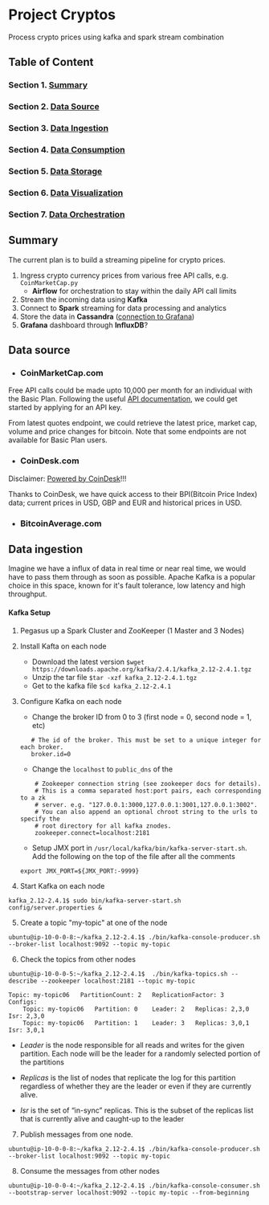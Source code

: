 # Project Cryptos
Process crypto prices using kafka and spark stream combination

## Table of Content
### Section 1. [Summary](#summary)
### Section 2. [Data Source](#data-source)
### Section 3. [Data Ingestion](#data-ingestion)
### Section 4. [Data Consumption](#data-consumption)
### Section 5. [Data Storage](#data-storage)
### Section 6. [Data Visualization](#data-visualization)
### Section 7. [Data Orchestration](#data-orchestration)

## Summary
The current plan is to build a streaming pipeline for crypto prices. 
1. Ingress crypto currency prices from various free API calls, e.g.
`CoinMarketCap.py`
    - **Airflow** for orchestration to stay within the daily API call limits
2. Stream the incoming data using **Kafka**
3. Connect to **Spark** streaming for data processing and analytics
4. Store the data in **Cassandra** ([connection to Grafana](https://medium.com/@prashantkrgupta28/grafana-cassandra-as-datasource-visualization-of-cassandra-data-712bedfb81fb))
5. **Grafana** dashboard through **InfluxDB**? 

## Data source
- ### CoinMarketCap.com
Free API calls could be made upto 10,000 per month for an individual with the Basic Plan. 
Following the useful [API documentation](https://coinmarketcap.com/api/documentation/v1/), we could get started by 
applying for an API key. 

From latest quotes endpoint, we could retrieve the latest price, market cap, volume and price changes for bitcoin. 
Note that some endpoints are not available for Basic Plan users. 

- ### CoinDesk.com
Disclaimer: [Powered by CoinDesk](https://www.coindesk.com/price/bitcoin)!!!

Thanks to CoinDesk, we have quick access to their BPI(Bitcoin Price Index) data; current prices in USD, GBP and EUR and historical prices in USD.

- ### BitcoinAverage.com


## Data ingestion
Imagine we have a influx of data in real time or near real time, we would have to pass them through as soon as possible.
Apache Kafka is a popular choice in this space, known for it's fault tolerance, low latency and high throughput.  

#### Kafka Setup
1. Pegasus up a Spark Cluster and ZooKeeper (1 Master and 3 Nodes)
2. Install Kafta on each node
    - Download the latest version `$wget https://downloads.apache.org/kafka/2.4.1/kafka_2.12-2.4.1.tgz`
    - Unzip the tar file `$tar -xzf kafka_2.12-2.4.1.tgz`
    - Get to the kafka file `$cd kafka_2.12-2.4.1`
3. Configure Kafka on each node
    - Change the broker ID from 0 to 3 (first node = 0, second node = 1, etc)
    ```
       # The id of the broker. This must be set to a unique integer for each broker.
       broker.id=0 
    ```
    - Change the `localhost` to `public_dns` of the 
    ```
        # Zookeeper connection string (see zookeeper docs for details).
        # This is a comma separated host:port pairs, each corresponding to a zk
        # server. e.g. "127.0.0.1:3000,127.0.0.1:3001,127.0.0.1:3002".
        # You can also append an optional chroot string to the urls to specify the
        # root directory for all kafka znodes.
        zookeeper.connect=localhost:2181
    ```
    - Setup JMX port in `/usr/local/kafka/bin/kafka-server-start.sh`. 
    Add the following on the top of the file after all the comments
    
    `export JMX_PORT=${JMX_PORT:-9999}`
4. Start Kafka on each node
```
kafka_2.12-2.4.1$ sudo bin/kafka-server-start.sh config/server.properties &
```

5. Create a topic "my-topic" at one of the node
```
ubuntu@ip-10-0-0-8:~/kafka_2.12-2.4.1$ ./bin/kafka-console-producer.sh --broker-list localhost:9092 --topic my-topic
```

6. Check the topics from other nodes
```
ubuntu@ip-10-0-0-5:~/kafka_2.12-2.4.1$  ./bin/kafka-topics.sh --describe --zookeeper localhost:2181 --topic my-topic

Topic: my-topic06	PartitionCount: 2	ReplicationFactor: 3	Configs: 
	Topic: my-topic06	Partition: 0	Leader: 2	Replicas: 2,3,0	Isr: 2,3,0
	Topic: my-topic06	Partition: 1	Leader: 3	Replicas: 3,0,1	Isr: 3,0,1
```
- *Leader* is the node responsible for all reads and writes for the given partition. 
Each node will be the leader for a randomly selected portion of the partitions

- *Replicas* is the list of nodes that replicate the log for this partition regardless of whether they are the leader or even if they are currently alive.

- *Isr* is the set of “in-sync” replicas. 
This is the subset of the replicas list that is currently alive and caught-up to the leader

7. Publish messages from one node.
```
ubuntu@ip-10-0-0-8:~/kafka_2.12-2.4.1$ ./bin/kafka-console-producer.sh --broker-list localhost:9092 --topic my-topic
```
8. Consume the messages from other nodes
```
ubuntu@ip-10-0-0-4:~/kafka_2.12-2.4.1$ ./bin/kafka-console-consumer.sh --bootstrap-server localhost:9092 --topic my-topic --from-beginning
```